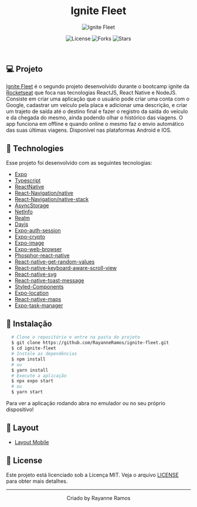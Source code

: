 <h1 align='center'>Ignite Fleet</h1>

<p align='center'>
  <img src='https://github.com/RayanneRamos/ignite-fleet/assets/43352880/46f6856d-cec3-45f9-938f-cc698c2ee65b' alt='Ignite Fleet' />
</p>

<p  align='center'>
  <img src='https://img.shields.io/badge/license-MIT-%23835afd' alt='License' />
  <img src='https://img.shields.io/badge/forks-MIT-%23835afd' alt='Forks' />
  <img src='https://img.shields.io/badge/stars-MIT-%23835afd' alt='Stars' />
</p>

<br>

## 💻 Projeto

[Ignite Fleet]() é o segundo projeto desenvolvido durante o bootcamp ignite da [Rocketseat](https://www.rocketseat.com.br/) que foca nas tecnologias ReactJS, React Native e NodeJS. Consiste em criar uma aplicação que o usuário pode criar uma conta com o Google, cadastrar um veículo pela placa e adicionar uma descrição, e criar um trajeto de saída até o destino final e fazer o registro da saída do veículo e da chegada do mesmo, ainda podendo olhar o histórico das viagens. O app funciona em offline e quando online o mesmo faz o envio automático das suas últimas viagens. Disponível nas plataformas Android e IOS.

## 🧪 Technologies

Esse projeto foi desenvolvido com as seguintes tecnologias:

- [Expo](https://expo.dev/)
- [Typescript](https://www.typescriptlang.org/)
- [ReactNative](https://reactnative.dev/)
- [React-Navigation/native](https://reactnavigation.org/docs/getting-started/)
- [React-Navigation/native-stack](https://reactnavigation.org/docs/hello-react-navigation)
- [AsyncStorage](https://docs.expo.dev/versions/latest/sdk/async-storage)
- [NetInfo](https://docs.expo.dev/versions/latest/sdk/netinfo)
- [Realm](https://realm.io/)
- [Dayjs](https://day.js.org/)
- [Expo-auth-session](https://docs.expo.dev/versions/latest/sdk/auth-session/)
- [Expo-crypto](https://docs.expo.dev/versions/latest/sdk/crypto/)
- [Expo-image](https://docs.expo.dev/versions/latest/sdk/image/)
- [Expo-web-browser](https://docs.expo.dev/versions/latest/sdk/webbrowser)
- [Phosphor-react-native](https://github.com/duongdev/phosphor-react-native)
- [React-native-get-random-values](https://github.com/LinusU/react-native-get-random-values)
- [React-native-keyboard-aware-scroll-view](https://github.com/APSL/react-native-keyboard-aware-scroll-view)
- [React-native-svg](https://github.com/software-mansion/react-native-svg)
- [React-native-toast-message](https://github.com/calintamas/react-native-toast-message)
- [Styled-Components](https://www.styled-components.com/)
- [Expo-location](https://docs.expo.dev/versions/latest/sdk/location)
- [React-native-maps](https://docs.expo.dev/versions/latest/sdk/map-view/)
- [Expo-task-manager](https://docs.expo.dev/versions/latest/sdk/task-manager/)

## 🚀 Instalação

```bash
  # Clone o repositório e entre na pasta do projeto
  $ git clone https://github.com/RayanneRamos/ignite-fleet.git
  $ cd ignite-fleet
  # Instale as dependências
  $ npm install
  # ou
  $ yarn install
  # Execute a aplicação
  $ npx expo start
  # ou
  $ yarn start
```

Para ver a aplicação rodando abra no emulador ou no seu próprio dispositivo!

## 🔖 Layout

- [Layout Mobile](<https://www.figma.com/file/vm3tXGYk0Hh9NgqBIjHhAA/Ignite-Fleet-(Community)?type=design&node-id=47%3A2&mode=design&t=bHaJgcqUQwEXSEwF-1>)

## 📝 License

Este projeto está licenciado sob a Licença MIT. Veja o arquivo [LICENSE](LICENSE) para obter mais detalhes.

---

<p align='center'>Criado by Rayanne Ramos</p>
